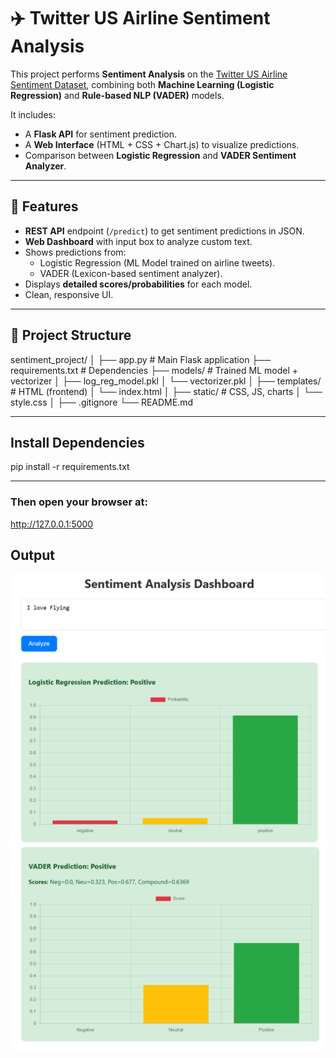 # ✈️ Twitter US Airline Sentiment Analysis  

This project performs **Sentiment Analysis** on the [Twitter US Airline Sentiment Dataset](https://www.kaggle.com/datasets/crowdflower/twitter-airline-sentiment), combining both **Machine Learning (Logistic Regression)** and **Rule-based NLP (VADER)** models.  

It includes:  
- A **Flask API** for sentiment prediction.  
- A **Web Interface** (HTML + CSS + Chart.js) to visualize predictions.  
- Comparison between **Logistic Regression** and **VADER Sentiment Analyzer**.  

---

## 🚀 Features
- **REST API** endpoint (`/predict`) to get sentiment predictions in JSON.  
- **Web Dashboard** with input box to analyze custom text.  
- Shows predictions from:
  - Logistic Regression (ML Model trained on airline tweets).  
  - VADER (Lexicon-based sentiment analyzer).  
- Displays **detailed scores/probabilities** for each model.  
- Clean, responsive UI.  

---

## 📂 Project Structure

sentiment_project/
│
├── app.py # Main Flask application
├── requirements.txt # Dependencies
├── models/ # Trained ML model + vectorizer
│ ├── log_reg_model.pkl
│ └── vectorizer.pkl
│
├── templates/ # HTML (frontend)
│ └── index.html
│
├── static/ # CSS, JS, charts
│ └── style.css
│
├── .gitignore
└── README.md

---

## Install Dependencies

pip install -r requirements.txt

---

### Then open your browser at:
 http://127.0.0.1:5000


## Output

![Logistic Regression](images/image1.png)
![Vader](images/image2.png)
